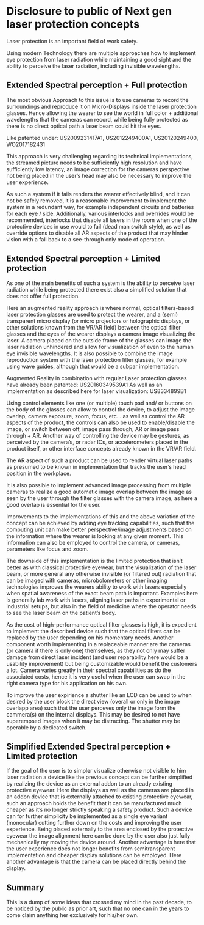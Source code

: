 # Disclosure to public of Next gen laser protection concepts 

Laser protection is an important field of work safety.

Using modern Technology there are multiple approaches how to implement eye protection from laser radiation while maintaining a good sight and the ability to perceive the laser radiation, including invisible wavelengths.

## Extended Spectral perception + Full protection

The most obvious Approach to this issue is to use cameras to record the surroundings and reproduce it on Micro-Displays inside the laser protection glasses. Hence allowing the wearer to see the world in full color + additional wavelengths that the cameras can record, while being fully protected as there is no direct optical path a laser beam could hit the eyes.

Like patented under: US2009231417A1, US2012249400A1, US20120249400, WO2017182431

This approach is very challenging regarding its technical implementations, the streamed picture needs to be sufficiently high resolution and have sufficiently low latency, an image correction for the cameras perspective not being placed in the user’s head may also be necessary to improve the user experience.

As such a system if it fails renders the wearer effectively blind, and it can not be safely removed, it is a reasonable improvement to implement the system in a redundant way, for example independent circuits and batteries for each eye / side. 
Additionally, various interlocks and overrides would be recommended, interlocks that disable all lasers in the room when one of the protective devices in use would to fail (dead man switch style), as well as override options to disable all AR aspects of the product that may hinder vision with a fall back to a see-through only mode of operation.


## Extended Spectral perception + Limited protection

As one of the main benefits of such a system is the ability to perceive laser radiation while being protected there exist also a simplified solution that does not offer full protection.

Here an augmented reality approach is where normal, optical filters-based laser protection glasses are used to protect the wearer, and a (semi) transparent micro display (or micro projectors or holographic displays, or other solutions known from the VR/AR field) between the optical filter glasses and the eyes of the wearer displays a camera image visualizing the laser. A camera placed on the outside frame of the glasses can image the laser radiation unhindered and allow for visualization of even to the human eye invisible wavelengths.
It is also possible to combine the image reproduction system with the laser protection filter glasses, for example using wave guides, although that would be a subpar implementation.

Augmented Reality in combination with regular Laser protection glasses have already been patented: US20160349539A1
As well as an implementation as described here for laser visualization: US8334899B1 

Using control elements like one (or multiple) touch pad and/ or buttons on the body of the glasses can allow to control the device, to adjust the image overlap, camera exposure, zoom, focus, etc… as well as control the AR aspects of the product, the controls can also be used to enable/disable the image, or switch between off, image pass through, AR or image pass through + AR.
Another way of controlling the device may be gestures, as perceived by the camera’s, or radar ICs, or accelerometers placed in the product itself, or other interface concepts already known in the VR/AR field.

The AR aspect of such a product can be used to render virtual laser paths as presumed to be known in implementation that tracks the user’s head position in the workplace. 

It is also possible to implement advanced image processing from multiple cameras to realize a good automatic image overlap between the image as seen by the user through the filter glasses with the camera image, as here a good overlap is essential for the user.

Improvements to the implementations of this and the above variation of the concept can be achieved by adding eye tracking capabilities, such that the computing unit can make better perspective/image adjustments based on the information where the wearer is looking at any given moment.  This information can also be employed to control the camera, or cameras, parameters like focus and zoom.

The downside of this implementation is the limited protection that isn’t better as with classical protective eyewear, but the visualization of the laser beam, or more general any otherwise invisible (or filtered out) radiation that can be imaged with cameras, microbolometers or other imaging technologies improves the wearers ability to work with lasers especially when spatial awareness of the exact beam path is important. 
Examples here is generally lab work with lasers, aligning laser paths in experimental or industrial setups, but also in the field of medicine where the operator needs to see the laser beam on the patient’s body. 

As the cost of high-performance optical filter glasses is high, it is expedient to implement the described device such that the optical filters can be replaced by the user depending on his momentary needs.
Another component worth implementing in a replaceable manner are the cameras (or camera if there is only one) themselves, as they not only may suffer damage from direct laser incident (and user reparability here would be a usability improvement) but being customizable would benefit the customers a lot.
Camera varies greatly in their spectral capabilities as do the associated costs, hence it is very useful when the user can swap in the right camera type for his application on his own.

To improve the user expirience a shutter like an LCD can be used to when desired by the user block the direct view (overall or only in the image overlapp area) such that the user perceves only the image form the cammera(s) on the internal displays. This may be desired to not have superempsed images when it may be distracting. The shutter may be operable by a dedicated switch.


## Simplified Extended Spectral perception + Limited protection

If the goal of the user is to simpler visualize otherwise not visible to him laser radiation a device like the previous concept can be further simplified by realizing the device as an external addon to an already existing protective eyewear.
Here the displays as well as the cameras are placed in an addon device that is externally attached to existing protective eyewear, such an approach holds the benefit that it can be manufactured much cheaper as it’s no longer strictly speaking a safety product.
Such a device can for further simplicity be implemented as a single eye variant (monocular) cutting further down on the costs and improving the user experience.
Being placed externally to the area enclosed by the protective eyewear the image alignment here can be done by the user also just fully mechanically my moving the device around.
Another advantage is here that the user experience does not longer benefits from semitransparent implementation and cheaper display solutions can be employed. Here another advantage is that the camera can be placed directly behind the display.



## Summary

This is a dump of some ideas that crossed my mind in the past decade, to be noticed by the public as prior art, such that no one can in the years to come claim anything her exclusively for his/her own.

